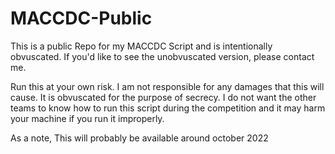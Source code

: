 # MACCDC-Public
This is a public Repo for my MACCDC Script and is intentionally obvuscated. If you'd like to see the unobvuscated version, please contact me.

Run this at your own risk. I am not responsible for any damages that this will cause. It is obvuscated for the purpose of secrecy. I do not want the other teams to know how to run this script during the competition and it may harm your machine if you run it improperly.

As a note, This will probably be available around october 2022

